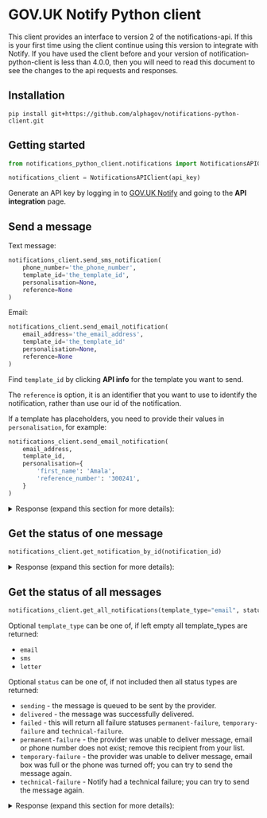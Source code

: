 # GOV.UK Notify Python client
This client provides an interface to version 2 of the notifications-api. If this is your first time using the client continue using this version to integrate with Notify. 
If you have used the client before and your version of notification-python-client is less than 4.0.0, then you will need to read this document to see the changes to the api requests and responses.

## Installation

```shell
pip install git+https://github.com/alphagov/notifications-python-client.git
```

## Getting started

```python
from notifications_python_client.notifications import NotificationsAPIClient

notifications_client = NotificationsAPIClient(api_key)
```

Generate an API key by logging in to
[GOV.UK Notify](https://www.notifications.service.gov.uk) and going to
the **API integration** page.

## Send a message

Text message:

```python
notifications_client.send_sms_notification(
    phone_number='the_phone_number', 
    template_id='the_template_id', 
    personalisation=None, 
    reference=None
)
```
Email:

```python
notifications_client.send_email_notification(
    email_address='the_email_address',
    template_id='the_template_id'
    personalisation=None, 
    reference=None
)
```

Find `template_id` by clicking **API info** for the template you want to send.

The `reference` is option, it is an identifier that you want to use to identify the notification, rather than use our id of the notification.

If a template has placeholders, you need to provide their values in `personalisation`,
for example:

```python
notifications_client.send_email_notification(
    email_address,
    template_id,
    personalisation={
        'first_name': 'Amala',
        'reference_number': '300241',
    }
)
```

<details> 
    <summary>
        Response (expand this section for more details):
    </summary>

<table>
  <thead>
    <tr>
        <td>Status
        </td>
        <td>Body
        </td>
    </tr>
  </thead>
  <tbody>
    <tr>
        <td>201
        </td>
        <td>
<pre>
{
  "id":"unique_id"
  "reference": None or "the reference you gave"
  "content": {
        "body": "Dear Bill, your licence is due for renewal on 3 January 2016.",
        "from_email": "your from email address",
        "subject": "Licence renewal"
        }
  "uri": "https://api.notifications.service.gov.uk/v2/notifications/unique_id"
  "template": {
        "id": "unique_id_of_template",
        "version": 1,
        "uri": "https://api.notificaitons.service.gov.uk/service/your_service_id/templates/unique_id_of_template"
        }
  }
}
</pre> 
        </td>
    </tr>
  </tbody>
<thead>
    <tr>
        <td>Exception
        </td>
        <td>Attributes available on the exception
        </td>
    </tr>
  </thead>
  <tbody>
    <tr>
    <tr>
        <td>HTTPError 
        </td>
        <td>
<pre>
status_code: 429
message: [{
            "error": "TooManyRequestsError",
            "message": "Exceeded send limits (50) for today"
           }
          ]
response: {
            "status_code": 429,
            "errors": [{
                        "error": "TooManyRequestsError",
                        "message": "Exceeded send limits (50) for today"
                       }
                     ]
          }
</pre>
        </td>
    </tr>
        <tr>
        <td>HTTPError
        </td>
        <td>
<pre>
status_code: 400
message: [{
             "error": "BadRequestError",
             "message": "Can"t send to this recipient using a team-only API key"
          ]}
response: {
            "status_code":"400",
            "errors":[{
                         "error": "BadRequestError",
                         "message": "Can"t send to this recipient using a team-only API key"
                      ]}
           }
</pre>
</td>
    </tr>
  </tbody>
<thead>
    <tr>
        <td>Exception
        </td>
        <td>Attributes available on the exception
        </td>
    </tr>
  </thead>
  <tbody>
        </td>
    </tr>
        </tr>
        <tr>
        <td>HTTPError
        </td>
        <td>
<pre>
status_code: 400
message: [{
             "error": "BadRequestError",
             "message": "Can"t send to this recipient when service is in trial mode - see https://www.notifications.service.gov.uk/trial-mode"
         ]
response: {   
            "status_code":"400",
            "errors":[{
                         "error": "BadRequestError",
                         "message": "Can"t send to this recipient when service is in trial mode - see https://www.notifications.service.gov.uk/trial-mode"
                     ]
          }
</pre>
        </td>
    </tr>
  </tbody>
</table>

</details> 


## Get the status of one message

```python
notifications_client.get_notification_by_id(notification_id)
```

<details> 
    <summary>
        Response (expand this section for more details):
    </summary>
<table>
  <thead>
    <tr>
        <td>Status
        </td>
        <td>Body
        </td>
    </tr>
  </thead>
  <tbody>
    <tr>
        <td>200
        </td>
        <td>

<pre>
{
    "id": "notify_id", # required
    "reference": "client reference", # optional
    "email_address": "email address",  # required for emails
    "phone_number": "phone number",  # required for sms
    "line_1": "full name of a person or company", # required for letter
    "line_2": "123 The Street", # optional
    "line_3": "Some Area", # optional
    "line_4": "Some Town", # optional
    "line_5": "Some county", # optional
    "line_6": "Something else", # optional
    "postcode": "postcode", # required for letter
    "type": "sms|letter|email", # required
    "status": "current status", # required
    "template": {
                    "version": 1 # template version num # required
                    "id": 1 # template id # required
                    "uri": "/template/{id}/{version}", # required
                },
	"created_at": "created at", # required
	"sent_at": " sent to provider at", # optional
}
</pre> 
</td>
    </tr>
  </tbody>
<thead>
    <tr>
        <td>Exception
        </td>
        <td>Attributes available on the exception
        </td>
    </tr>
  </thead>
  <tbody>
 </td>
 </tr>
 <tr>
   <td>HTTPError</td>
    <td>
<pre>
status_code: 400
message: [
    {
        "error": "ValidationError",
        "message": "id is a required"
     }
]
response: {
               "status_code":"400",
                "errors":[
                    {
                        "error": "ValidationError",
                        "message": "id is a required"
                     }
                ]
            }    
</pre>
        </td>
    </tr>
        <tr>
        <td>HTTPError
        </td>
        <td>
<pre>
status_code: 400
message: [
            {
              "error": "NoResultFound",
              "message": "No result found"
            }
         ]
response: {
              "status_code": 404
              "errors": [
                {
                  "error": "NoResultFound",
                  "message": "No result found"
                }
              ]
            }
</pre>
        </td>
    </tr>

  </tbody>
</table>


</details> 



## Get the status of all messages

```python
notifications_client.get_all_notifications(template_type="email", status="sending")
```
Optional `template_type` can be one of, if left empty all template_types are returned:

* `email`
* `sms`
* `letter`

Optional `status` can be one of, if not included then all status types are returned:

* `sending` - the message is queued to be sent by the provider.
* `delivered` - the message was successfully delivered.
* `failed` - this will return all failure statuses `permanent-failure`, `temporary-failure` and `technical-failure`.
* `permanent-failure` - the provider was unable to deliver message, email or phone number does not exist; remove this recipient from your list. 
* `temporary-failure` - the provider was unable to deliver message, email box was full or the phone was turned off; you can try to send the message again.
* `technical-failure` - Notify had a technical failure; you can try to send the message again.



<details> 
    <summary>
        Response (expand this section for more details):
    </summary>
<table>
  <thead>
    <tr>
        <td>Status
        </td>
        <td>Body
        </td>
    </tr>
  </thead>
  <tbody>
    <tr>
        <td>201
        </td>
        <td>
<pre>
{"notifications":
  [{
         "id": "notify_id", # required
         "reference": "client reference", # optional
         "email_address": "email address",  # required for emails
         "phone_number": "phone number",  # required for sms
         "line_1": "full name of a person or company", # required for letter
         "line_2": "123 The Street", # optional
         "line_3": "Some Area", # optional
         "line_4": "Some Town", # optional
         "line_5": "Some county", # optional
         "line_6": "Something else", # optional
         "postcode": "postcode", # required for letter
         "type": "sms | letter | email", # required
         "status": sending | delivered | permanent-failure | temporary-failure | technical-failure # required
         "template": {
                         "version": 1 # template version num # required
                         "id": 1 # template id # required
                         "uri": "/template/{id}/{version}", # required
                     },
         "created_at": "created at", # required
         "sent_at": " sent to provider at", # optional
    },
    …
  ],
  "links": {
    "current": "/notifications?template_type=sms&status=delivered",
    "next": "/notifications?other_than=last_id_in_list&template_type=sms&status=delivered"
  }
}
</pre> 
        </td>
    </tr>
 </td>
    </tr>
  </tbody>
<thead>
    <tr>
        <td>Exception
        </td>
        <td>Attributes available on the exception
        </td>
    </tr>
  </thead>
  <tbody>
     <tr>
        <td>HTTPError
        </td>
        <td>
<pre>
status_code: 404
message: [
            {
              "error": "NoResultFound",
              "message": "No result found"
            }
          ]
response: {
              "status_code": 404
              "errors": [
                {
                  "error": "NoResultFound",
                  "message": "No result found"
                }
              ]
           }
</pre>
        </td>
        <tr>
        <td>HTTPError
        </td>
        <td>
<pre>
status_code: 400
message: [
            {'error': 'ValidationError',
             'message': 'bad status is not one of [created, sending, delivered, pending, failed, technical-failure, temporary-failure, permanent-failure]'
             }
          ]
response: {
                "status_code": 400,
                "errors": [
                            {'error': 'ValidationError',
                             'message': 'bad status is not one of [created, sending, delivered, pending, failed, technical-failure, temporary-failure, permanent-failure]'
                             }
                             ]
           }
</pre>
        </td>
    </tr>
    </tr>

  </tbody>
</table>

</details> 
